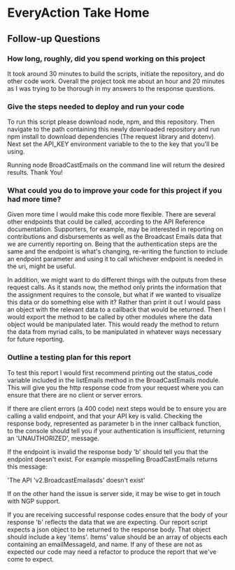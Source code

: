 # EveryAction Take Home

## Follow-up Questions

### How long, roughly, did you spend working on this project

It took around 30 minutes to build the scripts, initiate the repository, and do other code work. Overall the project took me about an hour and 20 minutes as I was trying to be thorough in my answers to the response questions. 

### Give the steps needed to deploy and run your code

To run this script please download node, npm, and this repository. Then navigate to the path containing this newly downloaded repository and run npm install to download dependencies (The request library and dotenv). Next set the API_KEY environment variable to the to the key that you'll be using.

Running node BroadCastEmails on the command line will return the desired results. Thank You!

### What could you do to improve your code for this project if you had more time?

Given more time I would make this code more flexible. There are several other endpoints that could be called, according to the API Reference documentation. Supporters, for example, may be interested in reporting on contributions and disbursements as well as the Broadcast Emails data that we are currently reporting on. Being that the authentication steps are the same and the endpoint is what's changing, re-writing the function to include an endpoint parameter and using it to call whichever endpoint is needed in the uri, might be useful.

In addition, we might want to do different things with the outputs from these request calls. As it stands now, the method only prints the information  that the assignment requires to the console, but what if we wanted to visualize this data or do something else with it? Rather than print it out I would pass an object with the relevant data to a callback that would be returned. Then I would export the method to be called by other modules where the data object would be manipulated later. This would ready the method to return the data from myriad calls, to be manipulated in whatever ways necessary for future reporting.

### Outline a testing plan for this report

To test this report I would first recommend printing out the status_code variable included in the listEmails method in the BroadCastEmails module. This will give you the http response code from your request where you can ensure that there are no client or server errors.

If there are client errors (a 400 code) next steps would be to ensure you are calling a valid endpoint, and that your API key is valid. Checking the response body, represented as parameter b in the inner callback function, to the console should tell you if your authentication is insufficient, returning an 'UNAUTHORIZED', message.

If the endpoint is invalid the response body 'b' should tell you that the endpoint doesn't exist. For example misspelling BroadCastEmails returns this message:

'The API 'v2.BroadcastEmailasds' doesn't exist'

If on the other hand the issue is server side, it may be wise to get in touch with NGP support.

If you are receiving successful response codes ensure that the body of your response 'b' reflects the data that we are expecting. Our report script expects a json object to be returned to the response body. That object should include a key 'items'. Items' value should be an array of objects each containing an emailMessageId, and name. If any of these are not as expected our code may need a refactor to produce the report that we've come to expect. 
